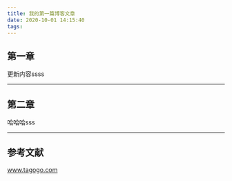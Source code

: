 ```yaml
---
title: 我的第一篇博客文章
date: 2020-10-01 14:15:40
tags:
---
```


## 第一章

更新内容ssss

---

## 第二章

哈哈哈sss

---

## 参考文献

www.tagogo.com

